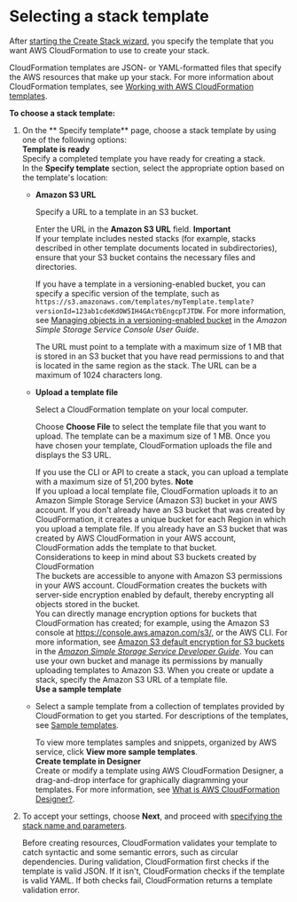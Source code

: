 # Selecting a stack template<a name="cfn-using-console-create-stack-template"></a>

After [starting the Create Stack wizard](cfn-console-create-stack.md#cfn-using-console-initiating-stack-creation), you specify the template that you want AWS CloudFormation to use to create your stack\.

CloudFormation templates are JSON\- or YAML\-formatted files that specify the AWS resources that make up your stack\. For more information about CloudFormation templates, see [Working with AWS CloudFormation templates](template-guide.md)\.

**To choose a stack template:**

1. On the ** Specify template** page, choose a stack template by using one of the following options:  
**Template is ready**  
Specify a completed template you have ready for creating a stack\.  
In the **Specify template** section, select the appropriate option based on the template's location:  
   + **Amazon S3 URL**

     Specify a URL to a template in an S3 bucket\. 

     Enter the URL in the **Amazon S3 URL** field\.
**Important**  
If your template includes nested stacks \(for example, stacks described in other template documents located in subdirectories\), ensure that your S3 bucket contains the necessary files and directories\.

     If you have a template in a versioning\-enabled bucket, you can specify a specific version of the template, such as `https://s3.amazonaws.com/templates/myTemplate.template?versionId=123ab1cdeKdOW5IH4GAcYbEngcpTJTDW`\. For more information, see [Managing objects in a versioning\-enabled bucket](https://docs.aws.amazon.com/AmazonS3/latest/user-guide/managing-objects-versioned-bucket.html) in the *Amazon Simple Storage Service Console User Guide*\.

     The URL must point to a template with a maximum size of 1 MB that is stored in an S3 bucket that you have read permissions to and that is located in the same region as the stack\. The URL can be a maximum of 1024 characters long\.
   + **Upload a template file**

     Select a CloudFormation template on your local computer\. 

     Choose **Choose File** to select the template file that you want to upload\. The template can be a maximum size of 1 MB\. Once you have chosen your template, CloudFormation uploads the file and displays the S3 URL\.

     If you use the CLI or API to create a stack, you can upload a template with a maximum size of 51,200 bytes\.
**Note**  
If you upload a local template file, CloudFormation uploads it to an Amazon Simple Storage Service \(Amazon S3\) bucket in your AWS account\. If you don't already have an S3 bucket that was created by CloudFormation, it creates a unique bucket for each Region in which you upload a template file\. If you already have an S3 bucket that was created by AWS CloudFormation in your AWS account, CloudFormation adds the template to that bucket\.  
Considerations to keep in mind about S3 buckets created by CloudFormation  
The buckets are accessible to anyone with Amazon S3 permissions in your AWS account\.
CloudFormation creates the buckets with server\-side encryption enabled by default, thereby encrypting all objects stored in the bucket\.   
You can directly manage encryption options for buckets that CloudFormation has created; for example, using the Amazon S3 console at [https://console\.aws\.amazon\.com/s3/](https://console.aws.amazon.com/s3/), or the AWS CLI\. For more information, see [Amazon S3 default encryption for S3 buckets](https://docs.aws.amazon.com/AmazonS3/latest/dev/bucket-encryption.html) in the *[Amazon Simple Storage Service Developer Guide](https://docs.aws.amazon.com/AmazonS3/latest/dev/)*\.
You can use your own bucket and manage its permissions by manually uploading templates to Amazon S3\. When you create or update a stack, specify the Amazon S3 URL of a template file\.  
**Use a sample template**  
   + Select a sample template from a collection of templates provided by CloudFormation to get you started\. For descriptions of the templates, see [Sample templates](cfn-sample-templates.md)\.

     To view more templates samples and snippets, organized by AWS service, click **View more sample templates**\.   
**Create template in Designer**  
Create or modify a template using AWS CloudFormation Designer, a drag\-and\-drop interface for graphically diagramming your templates\. For more information, see [What is AWS CloudFormation Designer?](working-with-templates-cfn-designer.md)\.

1. To accept your settings, choose **Next**, and proceed with [specifying the stack name and parameters](cfn-using-console-create-stack-parameters.md)\.

   Before creating resources, CloudFormation validates your template to catch syntactic and some semantic errors, such as circular dependencies\. During validation, CloudFormation first checks if the template is valid JSON\. If it isn't, CloudFormation checks if the template is valid YAML\. If both checks fail, CloudFormation returns a template validation error\.
